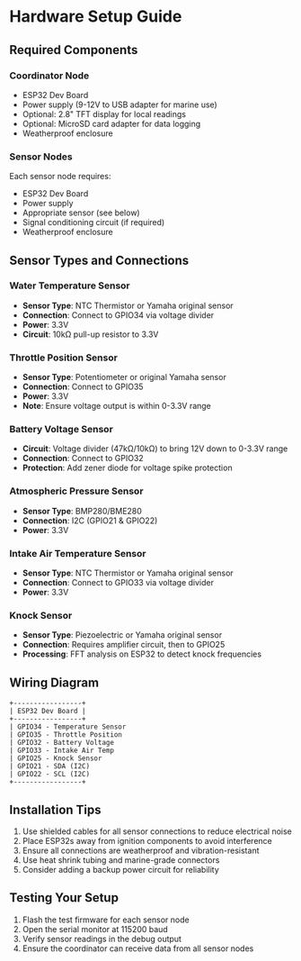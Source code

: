 # Hardware Setup Guide

## Required Components

### Coordinator Node
- ESP32 Dev Board
- Power supply (9-12V to USB adapter for marine use)
- Optional: 2.8" TFT display for local readings
- Optional: MicroSD card adapter for data logging
- Weatherproof enclosure

### Sensor Nodes
Each sensor node requires:
- ESP32 Dev Board
- Power supply 
- Appropriate sensor (see below)
- Signal conditioning circuit (if required)
- Weatherproof enclosure

## Sensor Types and Connections

### Water Temperature Sensor
- **Sensor Type**: NTC Thermistor or Yamaha original sensor
- **Connection**: Connect to GPIO34 via voltage divider
- **Power**: 3.3V
- **Circuit**: 10kΩ pull-up resistor to 3.3V

### Throttle Position Sensor
- **Sensor Type**: Potentiometer or original Yamaha sensor
- **Connection**: Connect to GPIO35
- **Power**: 3.3V
- **Note**: Ensure voltage output is within 0-3.3V range

### Battery Voltage Sensor
- **Circuit**: Voltage divider (47kΩ/10kΩ) to bring 12V down to 0-3.3V range
- **Connection**: Connect to GPIO32
- **Protection**: Add zener diode for voltage spike protection

### Atmospheric Pressure Sensor
- **Sensor Type**: BMP280/BME280
- **Connection**: I2C (GPIO21 & GPIO22)
- **Power**: 3.3V

### Intake Air Temperature Sensor
- **Sensor Type**: NTC Thermistor or Yamaha original sensor
- **Connection**: Connect to GPIO33 via voltage divider
- **Power**: 3.3V

### Knock Sensor
- **Sensor Type**: Piezoelectric or Yamaha original sensor
- **Connection**: Requires amplifier circuit, then to GPIO25
- **Processing**: FFT analysis on ESP32 to detect knock frequencies

## Wiring Diagram

```
+-----------------+   
| ESP32 Dev Board |   
+-----------------+   
| GPIO34 - Temperature Sensor
| GPIO35 - Throttle Position
| GPIO32 - Battery Voltage
| GPIO33 - Intake Air Temp
| GPIO25 - Knock Sensor
| GPIO21 - SDA (I2C)
| GPIO22 - SCL (I2C)
+-----------------+
```

## Installation Tips

1. Use shielded cables for all sensor connections to reduce electrical noise
2. Place ESP32s away from ignition components to avoid interference
3. Ensure all connections are weatherproof and vibration-resistant
4. Use heat shrink tubing and marine-grade connectors
5. Consider adding a backup power circuit for reliability

## Testing Your Setup

1. Flash the test firmware for each sensor node
2. Open the serial monitor at 115200 baud
3. Verify sensor readings in the debug output
4. Ensure the coordinator can receive data from all sensor nodes
